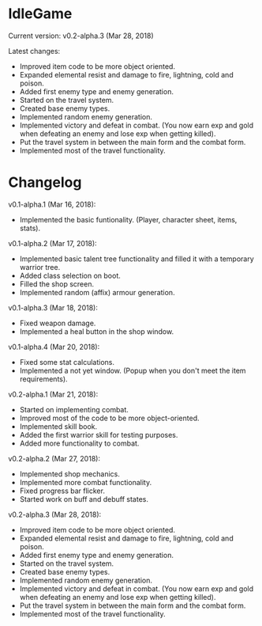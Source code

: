 # IdleGame
Current version: v0.2-alpha.3 (Mar 28, 2018)

Latest changes:
* Improved item code to be more object oriented.
* Expanded elemental resist and damage to fire, lightning, cold and poison. 
* Added first enemy type and enemy generation.
* Started on the travel system.
* Created base enemy types.
* Implemented random enemy generation.
* Implemented victory and defeat in combat. (You now earn exp and gold when defeating an enemy and lose exp when getting killed).
* Put the travel system in between the main form and the combat form.
* Implemented most of the travel functionality.

# Changelog
v0.1-alpha.1 (Mar 16, 2018):
* Implemented the basic funtionality. (Player, character sheet, items, stats).

v0.1-alpha.2 (Mar 17, 2018):
* Implemented basic talent tree functionality and filled it with a temporary warrior tree.
* Added class selection on boot.
* Filled the shop screen.
* Implemented random (affix) armour generation.

v0.1-alpha.3 (Mar 18, 2018):
* Fixed weapon damage.
* Implemented a heal button in the shop window.

v0.1-alpha.4 (Mar 20, 2018):
* Fixed some stat calculations.
* Implemented a not yet window. (Popup when you don't meet the item requirements).

v0.2-alpha.1 (Mar 21, 2018):
* Started on implementing combat.
* Improved most of the code to be more object-oriented.
* Implemented skill book.
* Added the first warrior skill for testing purposes.
* Added more functionality to combat.

v0.2-alpha.2 (Mar 27, 2018):
* Implemented shop mechanics.
* Implemented more combat functionality.
* Fixed progress bar flicker.
* Started work on buff and debuff states.

v0.2-alpha.3 (Mar 28, 2018):
* Improved item code to be more object oriented.
* Expanded elemental resist and damage to fire, lightning, cold and poison. 
* Added first enemy type and enemy generation.
* Started on the travel system.
* Created base enemy types.
* Implemented random enemy generation.
* Implemented victory and defeat in combat. (You now earn exp and gold when defeating an enemy and lose exp when getting killed).
* Put the travel system in between the main form and the combat form.
* Implemented most of the travel functionality.
